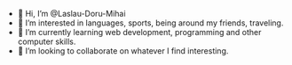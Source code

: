 - 👋 Hi, I’m @Laslau-Doru-Mihai
- 👀 I’m interested in languages, sports, being around my friends, traveling.
- 🌱 I’m currently learning web development, programming and other computer skills.
- 💞️ I’m looking to collaborate on whatever I find interesting. 


<!---
Laslau-Doru-Mihai/Laslau-Doru-Mihai is a ✨ special ✨ repository because its `README.md` (this file) appears on your GitHub profile.
You can click the Preview link to take a look at your changes.
--->
